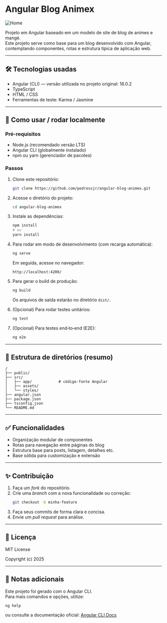 # Angular Blog Animex

![Home](https://github.com/pedrossjr/angular-blog-animex/tree/main/public/page.png)

Projeto em Angular baseado em um modelo de site de blog de animes e mangé.  
Este projeto serve como base para um blog desenvolvido com Angular, contemplando componentes, rotas e estrutura típica de aplicação web.

---

## 🛠 Tecnologias usadas

- Angular (CLI) — versão utilizada no projeto original: 18.0.2
- TypeScript
- HTML / CSS
- Ferramentas de teste: Karma / Jasmine

---

## 🚀 Como usar / rodar localmente

### Pré-requisitos

- Node.js (recomendado versão LTS)
- Angular CLI (globalmente instalado)
- npm ou yarn (gerenciador de pacotes)

### Passos

1. Clone este repositório:

   ```bash
   git clone https://github.com/pedrossjr/angular-blog-animex.git
   ```

2. Acesse o diretório do projeto:

   ```bash
   cd angular-blog-animex
   ```

3. Instale as dependências:

   ```bash
   npm install
   # ou
   yarn install
   ```

4. Para rodar em modo de desenvolvimento (com recarga automática):

   ```bash
   ng serve
   ```

   Em seguida, acesse no navegador:

   ```
   http://localhost:4200/
   ```

5. Para gerar o build de produção:

   ```bash
   ng build
   ```

   Os arquivos de saída estarão no diretório `dist/`.

6. (Opcional) Para rodar testes unitários:
   ```bash
   ng test
   ```
7. (Opcional) Para testes end‑to‑end (E2E):
   ```bash
   ng e2e
   ```

---

## 📂 Estrutura de diretórios (resumo)

```
/
├── public/
├── src/
│   ├── app/            # código-fonte Angular
│   ├── assets/
│   └── styles/
├── angular.json
├── package.json
├── tsconfig.json
└── README.md
```

---

## ✅ Funcionalidades

- Organização modular de componentes
- Rotas para navegação entre páginas do blog
- Estrutura base para posts, listagem, detalhes etc.
- Base sólida para customização e extensão

---

## ✨ Contribuição

1. Faça um _fork_ do repositório.
2. Crie uma _branch_ com a nova funcionalidade ou correção:
   ```bash
   git checkout -b minha-feature
   ```
3. Faça seus commits de forma clara e concisa.
4. Envie um _pull request_ para análise.

---

## 📄 Licença

MIT License

Copyright (c) 2025

---

## 📝 Notas adicionais

Este projeto foi gerado com o Angular CLI.  
Para mais comandos e opções, utilize:

```bash
ng help
```

ou consulte a documentação oficial: [Angular CLI Docs](https://angular.dev/tools/cli)
